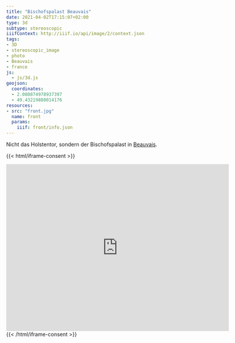 ```yaml
---
title: "Bischofspalast Beauvais"
date: 2021-04-02T17:15:07+02:00
type: 3d
subtype: stereoscopic
iiifContext: http://iiif.io/api/image/2/context.json
tags:
- 3D
- stereoscopic_image
- photo
- Beauvais
- france
js:
  - js/3d.js
geojson:
  coordinates:
  - 2.080874978937397
  - 49.43219880014176
resources:
- src: "front.jpg"
  name: front
  params:
    iiif: front/info.json
---
```


Nicht das Holstentor, sondern der Bischofspalast in [Beauvais](https://de.wikipedia.org/wiki/Beauvais).
<!--more-->

{{< html/iframe-consent >}}
<iframe src="https://www.google.com/maps/embed?pb=!4v1617610117460!6m8!1m7!1si6JD8yZ4uHy81BOKpBURxw!2m2!1d49.43219880014176!2d2.080874978937397!3f325.7127407142462!4f5.074383817339253!5f0.7820865974627469" width="600" height="450" style="border:0;" allowfullscreen="" loading="lazy"></iframe>
{{< /html/iframe-consent >}}
